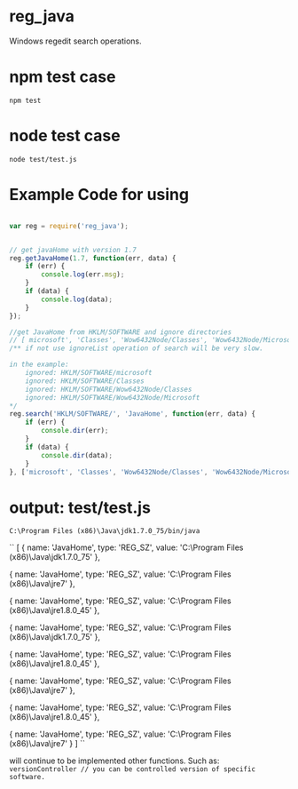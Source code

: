 # reg_java

Windows regedit  search operations.

# npm test case
``
npm test
``

# node test case
``
node test/test.js
``
# Example Code for using
```js

var reg = require('reg_java');


// get javaHome with version 1.7
reg.getJavaHome(1.7, function(err, data) {
	if (err) {
		console.log(err.msg);
	}
	if (data) {
		console.log(data);
	}
});

//get JavaHome from HKLM/SOFTWARE and ignore directories 
// [ microsoft', 'Classes', 'Wow6432Node/Classes', 'Wow6432Node/Microsoft'] while searching. 
/** if not use ignoreList operation of search will be very slow.

in the example: 
	ignored: HKLM/SOFTWARE/microsoft
	ignored: HKLM/SOFTWARE/Classes
	ignored: HKLM/SOFTWARE/Wow6432Node/Classes
	ignored: HKLM/SOFTWARE/Wow6432Node/Microsoft
*/
reg.search('HKLM/SOFTWARE/', 'JavaHome', function(err, data) {
	if (err) {
		console.dir(err);
	}
	if (data) {
		console.dir(data);
	}
}, ['microsoft', 'Classes', 'Wow6432Node/Classes', 'Wow6432Node/Microsoft']);

```

# output: test/test.js
``
C:\Program Files (x86)\Java\jdk1.7.0_75/bin/java
``

``
[
 { name: 'JavaHome',
    type: 'REG_SZ',
    value: 'C:\\Program Files (x86)\\Java\\jdk1.7.0_75' },

  { name: 'JavaHome',
    type: 'REG_SZ',
    value: 'C:\\Program Files (x86)\\Java\\jre7' },

  { name: 'JavaHome',
    type: 'REG_SZ',
    value: 'C:\\Program Files (x86)\\Java\\jre1.8.0_45' },

  { name: 'JavaHome',
    type: 'REG_SZ',
    value: 'C:\\Program Files (x86)\\Java\\jdk1.7.0_75' },

  { name: 'JavaHome',
    type: 'REG_SZ',
    value: 'C:\\Program Files (x86)\\Java\\jre1.8.0_45' },

  { name: 'JavaHome',
    type: 'REG_SZ',
    value: 'C:\\Program Files (x86)\\Java\\jre7' },

  { name: 'JavaHome',
    type: 'REG_SZ',
    value: 'C:\\Program Files (x86)\\Java\\jre1.8.0_45' },

  { name: 'JavaHome',
    type: 'REG_SZ',
    value: 'C:\\Program Files (x86)\\Java\\jre7' } 
 ]
``

will continue to be implemented other functions.
Such as:
``
	versionController // you can be controlled version of specific software. 
``

